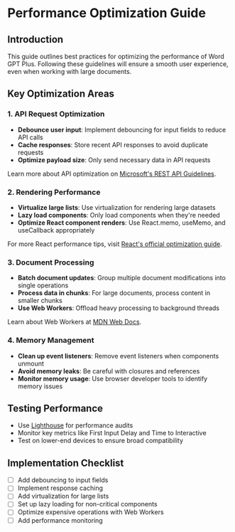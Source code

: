 # Performance Optimization Guide

## Introduction
This guide outlines best practices for optimizing the performance of Word GPT Plus. Following these guidelines will ensure a smooth user experience, even when working with large documents.

## Key Optimization Areas

### 1. API Request Optimization
- **Debounce user input**: Implement debouncing for input fields to reduce API calls
- **Cache responses**: Store recent API responses to avoid duplicate requests
- **Optimize payload size**: Only send necessary data in API requests

Learn more about API optimization on [Microsoft's REST API Guidelines](https://github.com/microsoft/api-guidelines/blob/vNext/Guidelines.md).

### 2. Rendering Performance
- **Virtualize large lists**: Use virtualization for rendering large datasets
- **Lazy load components**: Only load components when they're needed
- **Optimize React component renders**: Use React.memo, useMemo, and useCallback appropriately

For more React performance tips, visit [React's official optimization guide](https://react.dev/learn/render-and-commit).

### 3. Document Processing
- **Batch document updates**: Group multiple document modifications into single operations
- **Process data in chunks**: For large documents, process content in smaller chunks
- **Use Web Workers**: Offload heavy processing to background threads

Learn about Web Workers at [MDN Web Docs](https://developer.mozilla.org/en-US/docs/Web/API/Web_Workers_API/Using_web_workers).

### 4. Memory Management
- **Clean up event listeners**: Remove event listeners when components unmount
- **Avoid memory leaks**: Be careful with closures and references
- **Monitor memory usage**: Use browser developer tools to identify memory issues

## Testing Performance
- Use [Lighthouse](https://developers.google.com/web/tools/lighthouse) for performance audits
- Monitor key metrics like First Input Delay and Time to Interactive
- Test on lower-end devices to ensure broad compatibility

## Implementation Checklist
- [ ] Add debouncing to input fields
- [ ] Implement response caching
- [ ] Add virtualization for large lists
- [ ] Set up lazy loading for non-critical components
- [ ] Optimize expensive operations with Web Workers
- [ ] Add performance monitoring
